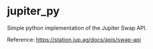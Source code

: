 # jupiter_py

Simple python implementation of the Jupiter Swap API.

Reference: https://station.jup.ag/docs/apis/swap-api
